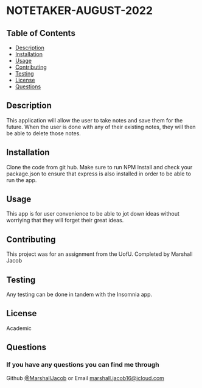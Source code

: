 # NOTETAKER-AUGUST-2022

## Table of Contents
- [Description](#description)
- [Installation](#installation)
- [Usage](#usage)
- [Contributing](#contributing)
- [Testing](#testing)
- [License](#license)
- [Questions](#userName)

## Description
This application will allow the user to take notes and save them for the future. When the user is done with any of their existing notes, they will then be able to delete those notes.

## Installation
Clone the code from git hub. Make sure to run NPM Install and check your package.json to ensure that express is also installed in order to be able to run the app.

## Usage
This app is for user convenience to be able to jot down ideas without worriying that they will forget their great ideas.

## Contributing
This project was for an assignment from the UofU. Completed by Marshall Jacob

## Testing
Any testing can be done in tandem with the Insomnia app.

## License
Academic

## Questions

### If you have any questions you can find me through

Github [@MarshallJacob](https://github.com/@MarshallJacob)
or
Email marshall.jacob16@icloud.com
